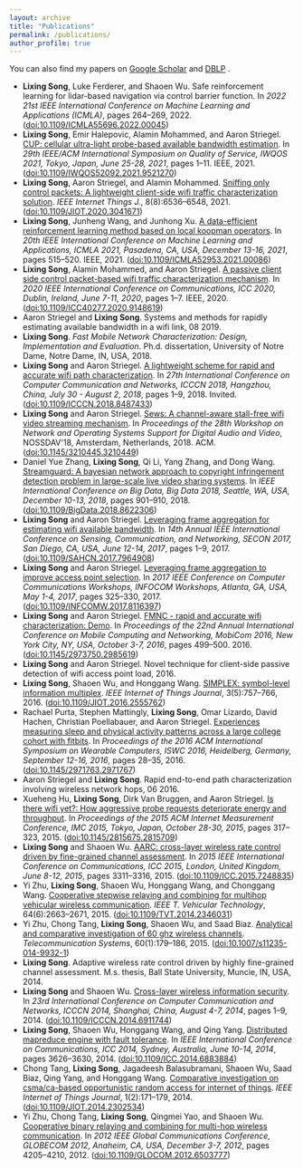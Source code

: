 ```yaml
---
layout: archive
title: "Publications"
permalink: /publications/
author_profile: true
---
```



  You can also find my papers on <u><a href="https://scholar.google.com/citations?user=feBkC8UAAAAJ&hl=en">Google Scholar</a></u> and <u><a href="http://dblp.uni-trier.de/pers/hd/s/Song:Lixing">DBLP</a></u> .

<ul class="bib2xhtml">

<!-- Authors: Lixing Song and Luke Ferderer and Shaoen Wu -->
<li><a name="icmla2022_ls"></a><strong>Lixing Song</strong>, Luke Ferderer,
  and Shaoen Wu.
Safe reinforcement learning for lidar-based navigation via control barrier
  function.
In <cite>2022 21st IEEE International Conference on Machine Learning and
  Applications (ICMLA)</cite>, pages 264&#x2013;269, 2022.
(<a href="http://dx.doi.org/10.1109/ICMLA55696.2022.00045">doi:10.1109/ICMLA55696.2022.00045</a>)</li>

<!-- Authors: Lixing Song and Emir Halepovic and Alamin Mohammed and Aaron
  Striegel -->
<li><a name="DBLP:conf/iwqos/SongHMS21"></a><strong>Lixing Song</strong>, Emir
  Halepovic, Alamin Mohammed, and Aaron
  Striegel.
<a href="https://doi.org/10.1109/IWQOS52092.2021.9521270">CUP: cellular
  ultra-light probe-based available bandwidth estimation</a>.
In <cite>29th IEEE/ACM International Symposium on Quality of Service, IWQOS
  2021, Tokyo, Japan, June 25-28, 2021</cite>, pages 1&#x2013;11. IEEE, 2021.
(<a href="http://dx.doi.org/10.1109/IWQOS52092.2021.9521270">doi:10.1109/IWQOS52092.2021.9521270</a>)</li>

<!-- Authors: Lixing Song and Aaron Striegel and Alamin Mohammed -->
<li><a name="DBLP:journals/iotj/SongSM21"></a><strong>Lixing Song</strong>, Aaron
  Striegel, and Alamin Mohammed.
<a href="https://doi.org/10.1109/JIOT.2020.3041671">Sniffing only control
  packets: A lightweight client-side wifi traffic characterization
  solution</a>.
<cite>IEEE Internet Things J.</cite>, 8(8):6536&#x2013;6548, 2021.
(<a href="http://dx.doi.org/10.1109/JIOT.2020.3041671">doi:10.1109/JIOT.2020.3041671</a>)</li>

<!-- Authors: Lixing Song and Junheng Wang and Junhong Xu -->
<li><a name="icmla_ls"></a><strong>Lixing Song</strong>, Junheng Wang,
  and Junhong Xu.
<a href="https://doi.org/10.1109/ICMLA52953.2021.00086">A data-efficient
  reinforcement learning method based on local koopman operators</a>.
In <cite>20th IEEE International Conference on Machine Learning and
  Applications, ICMLA 2021, Pasadena, CA, USA, December 13-16, 2021</cite>,
  pages 515&#x2013;520. IEEE, 2021.
(<a href="http://dx.doi.org/10.1109/ICMLA52953.2021.00086">doi:10.1109/ICMLA52953.2021.00086</a>)</li>

<!-- Authors: Lixing Song and Alamin Mohammed and Aaron Striegel -->
<li><a name="DBLP:conf/icc/SongMS20"></a><strong>Lixing Song</strong>, Alamin
  Mohammed, and Aaron Striegel.
<a href="https://doi.org/10.1109/ICC40277.2020.9148619">A passive client side
  control packet-based wifi traffic characterization mechanism</a>.
In <cite>2020 IEEE International Conference on Communications, ICC 2020,
  Dublin, Ireland, June 7-11, 2020</cite>, pages 1&#x2013;7. IEEE, 2020.
(<a href="http://dx.doi.org/10.1109/ICC40277.2020.9148619">doi:10.1109/ICC40277.2020.9148619</a>)</li>

<!-- Authors: Aaron Striegel and Lixing Song -->
<li><a name="striegel2019systems"></a>Aaron Striegel and <strong>Lixing
  Song</strong>.
Systems and methods for rapidly estimating available bandwidth in a wifi link,
  08 2019.</li>

<!-- Authors: Lixing Song -->
<li><a name="song_phd"></a><strong>Lixing
  Song</strong>.
<cite>Fast Mobile Network Characterization: Design, Implementation and
  Evaluation</cite>.
Ph.d. dissertation, University of Notre Dame, Notre Dame, IN, USA, 2018.</li>

<!-- Authors: Lixing Song and Aaron Striegel -->
<li><a name="DBLP:conf/icccn/SongS18"></a><strong>Lixing Song</strong> and Aaron
  Striegel.
<a href="https://doi.org/10.1109/ICCCN.2018.8487433">A lightweight scheme for
  rapid and accurate wifi path characterization</a>.
In <cite>27th International Conference on Computer Communication and Networks,
  ICCCN 2018, Hangzhou, China, July 30 - August 2, 2018</cite>, pages 1&#x2013;9,
  2018.
Invited.
(<a href="http://dx.doi.org/10.1109/ICCCN.2018.8487433">doi:10.1109/ICCCN.2018.8487433</a>)</li>

<!-- Authors: Lixing Song and Aaron Striegel -->
<li><a name="nossdav18"></a><strong>Lixing Song</strong> and Aaron
  Striegel.
<a href="https://doi.org/10.1145/3210445.3210449">Sews: A channel-aware
  stall-free wifi video streaming mechanism</a>.
In <cite>Proceedings of the 28th Workshop on Network and Operating Systems
  Support for Digital Audio and Video</cite>, NOSSDAV'18, Amsterdam,
  Netherlands, 2018. ACM.
(<a href="http://dx.doi.org/10.1145/3210445.3210449">doi:10.1145/3210445.3210449</a>)</li>

<!-- Authors: Daniel Yue Zhang and Lixing Song and Qi Li and Yang Zhang and
  Dong Wang -->
<li><a name="bigdata18"></a>Daniel&nbsp;Yue Zhang, <strong>Lixing
  Song</strong>, Qi&nbsp;Li, Yang Zhang, and
  Dong Wang.
<a href="https://doi.org/10.1109/BigData.2018.8622306">Streamguard: A
  bayesian network approach to copyright infringement detection problem in
  large-scale live video sharing systems</a>.
In <cite>IEEE International Conference on Big Data, Big Data 2018, Seattle,
  WA, USA, December 10-13, 2018</cite>, pages 901&#x2013;910, 2018.
(<a href="http://dx.doi.org/10.1109/BigData.2018.8622306">doi:10.1109/BigData.2018.8622306</a>)</li>

<!-- Authors: Lixing Song and Aaron Striegel -->
<li><a name="DBLP:conf/secon/SongS17"></a><strong>Lixing Song</strong> and Aaron
  Striegel.
<a href="https://doi.org/10.1109/SAHCN.2017.7964908">Leveraging frame
  aggregation for estimating wifi available bandwidth</a>.
In <cite>14th Annual IEEE International Conference on Sensing, Communication,
  and Networking, SECON 2017, San Diego, CA, USA, June 12-14, 2017</cite>,
  pages 1&#x2013;9, 2017.
(<a href="http://dx.doi.org/10.1109/SAHCN.2017.7964908">doi:10.1109/SAHCN.2017.7964908</a>)</li>

<!-- Authors: Lixing Song and Aaron Striegel -->
<li><a name="DBLP:conf/infocom/SongS17"></a><strong>Lixing Song</strong> and Aaron
  Striegel.
<a href="https://doi.org/10.1109/INFCOMW.2017.8116397">Leveraging frame
  aggregation to improve access point selection</a>.
In <cite>2017 IEEE Conference on Computer Communications Workshops, INFOCOM
  Workshops, Atlanta, GA, USA, May 1-4, 2017</cite>, pages 325&#x2013;330, 2017.
(<a href="http://dx.doi.org/10.1109/INFCOMW.2017.8116397">doi:10.1109/INFCOMW.2017.8116397</a>)</li>

<!-- Authors: Lixing Song and Aaron Striegel -->
<li><a name="DBLP:demo/mobicom/SongS16"></a><strong>Lixing Song</strong> and Aaron
  Striegel.
<a href="http://doi.acm.org/10.1145/2973750.2985619">FMNC - rapid and
  accurate wifi characterization: Demo</a>.
In <cite>Proceedings of the 22nd Annual International Conference on Mobile
  Computing and Networking, MobiCom 2016, New York City, NY, USA, October 3-7,
  2016</cite>, pages 499&#x2013;500. 2016.
(<a href="http://dx.doi.org/10.1145/2973750.2985619">doi:10.1145/2973750.2985619</a>)</li>

<!-- Authors: Lixing Song and Aaron Striegel -->
<li><a name="patent:active"></a><strong>Lixing Song</strong> and Aaron
  Striegel.
Novel technique for client-side passive detection of wifi access point load,
  2016.</li>

<!-- Authors: Lixing Song and Shaoen Wu and Honggang Wang -->
<li><a name="DBLP:journals/iotj/SongWW16"></a><strong>Lixing Song</strong>, Shaoen Wu, and
  Honggang Wang.
<a href="http://dx.doi.org/10.1109/JIOT.2016.2555762">SIMPLEX: symbol-level
  information multiplex</a>.
<cite>IEEE Internet of Things Journal</cite>, 3(5):757&#x2013;766, 2016.
(<a href="http://dx.doi.org/10.1109/JIOT.2016.2555762">doi:10.1109/JIOT.2016.2555762</a>)</li>

<!-- Authors: Rachael Purta and Stephen Mattingly and Lixing Song and Omar
  Lizardo and David Hachen and Christian Poellabauer and Aaron Striegel -->
<li><a name="DBLP:conf/iswc/PurtaMSLHPS16"></a>Rachael Purta, Stephen
  Mattingly, <strong>Lixing Song</strong>, Omar Lizardo,
  David Hachen, Christian Poellabauer, and
  Aaron Striegel.
<a href="http://doi.acm.org/10.1145/2971763.2971767">Experiences measuring
  sleep and physical activity patterns across a large college cohort with
  fitbits</a>.
In <cite>Proceedings of the 2016 ACM International Symposium on Wearable
  Computers, ISWC 2016, Heidelberg, Germany, September 12-16, 2016</cite>,
  pages 28&#x2013;35, 2016.
(<a href="http://dx.doi.org/10.1145/2971763.2971767">doi:10.1145/2971763.2971767</a>)</li>

<!-- Authors: Aaron Striegel and Lixing Song -->
<li><a name="patent:fmnc"></a>Aaron Striegel and <strong>Lixing
  Song</strong>.
Rapid end-to-end path characterization involving wireless network hops, 06
  2016.</li>

<!-- Authors: Xueheng Hu and Lixing Song and Dirk Van Bruggen and Aaron
  Striegel -->
<li><a name="DBLP:conf/imc/HuSBS15"></a>Xueheng Hu, <strong>Lixing Song</strong>,
  Dirk&nbsp;Van Bruggen, and Aaron Striegel.
<a href="http://doi.acm.org/10.1145/2815675.2815709">Is there wifi yet?: How
  aggressive probe requests deteriorate energy and throughput</a>.
In <cite>Proceedings of the 2015 ACM Internet Measurement Conference, IMC
  2015, Tokyo, Japan, October 28-30, 2015</cite>, pages 317&#x2013;323, 2015.
(<a href="http://dx.doi.org/10.1145/2815675.2815709">doi:10.1145/2815675.2815709</a>)</li>

<!-- Authors: Lixing Song and Shaoen Wu -->
<li><a name="DBLP:conf/icc/SongW15"></a><strong>Lixing Song</strong> and Shaoen Wu.
<a href="http://dx.doi.org/10.1109/ICC.2015.7248835">AARC: cross-layer
  wireless rate control driven by fine-grained channel assessment</a>.
In <cite>2015 IEEE International Conference on Communications, ICC 2015,
  London, United Kingdom, June 8-12, 2015</cite>, pages 3311&#x2013;3316, 2015.
(<a href="http://dx.doi.org/10.1109/ICC.2015.7248835">doi:10.1109/ICC.2015.7248835</a>)</li>

<!-- Authors: Yi Zhu and Lixing Song and Shaoen Wu and Honggang Wang and
  Chonggang Wang -->
<li><a name="DBLP:journals/tvt/ZhuSWWW15"></a>Yi&nbsp;Zhu, <strong>Lixing Song</strong>,
  Shaoen Wu, Honggang Wang, and
  Chonggang Wang.
<a href="http://dx.doi.org/10.1109/TVT.2014.2346031">Cooperative stepwise
  relaying and combining for multihop vehicular wireless communication</a>.
<cite>IEEE T. Vehicular Technology</cite>, 64(6):2663&#x2013;2671, 2015.
(<a href="http://dx.doi.org/10.1109/TVT.2014.2346031">doi:10.1109/TVT.2014.2346031</a>)</li>

<!-- Authors: Yi Zhu and Chong Tang and Lixing Song and Shaoen Wu and Saad Biaz
  -->
<li><a name="DBLP:journals/telsys/Zhu0SWB15"></a>Yi&nbsp;Zhu, Chong Tang,
  <strong>Lixing Song</strong>, Shaoen Wu, and
  Saad Biaz.
<a href="http://dx.doi.org/10.1007/s11235-014-9932-1">Analytical and
  comparative investigation of 60 ghz wireless channels</a>.
<cite>Telecommunication Systems</cite>, 60(1):179&#x2013;186, 2015.
(<a href="http://dx.doi.org/10.1007/s11235-014-9932-1">doi:10.1007/s11235-014-9932-1</a>)</li>

<!-- Authors: Lixing Song -->
<li><a name="song2014adaptive"></a><strong>Lixing Song</strong>.
Adaptive wireless rate control driven by highly fine-grained channel
  assessment.
M.s. thesis, Ball State University, Muncie, IN, USA, 2014.</li>

<!-- Authors: Lixing Song and Shaoen Wu -->
<li><a name="DBLP:conf/icccn/SongW14"></a><strong>Lixing Song</strong> and Shaoen Wu.
<a href="http://dx.doi.org/10.1109/ICCCN.2014.6911744">Cross-layer wireless
  information security</a>.
In <cite>23rd International Conference on Computer Communication and Networks,
  ICCCN 2014, Shanghai, China, August 4-7, 2014</cite>, pages 1&#x2013;9, 2014.
(<a href="http://dx.doi.org/10.1109/ICCCN.2014.6911744">doi:10.1109/ICCCN.2014.6911744</a>)</li>

<!-- Authors: Lixing Song and Shaoen Wu and Honggang Wang and Qing Yang -->
<li><a name="DBLP:conf/icc/SongWWY14"></a><strong>Lixing Song</strong>, Shaoen Wu,
  Honggang Wang, and Qing Yang.
<a href="http://dx.doi.org/10.1109/ICC.2014.6883884">Distributed mapreduce
  engine with fault tolerance</a>.
In <cite>IEEE International Conference on Communications, ICC 2014, Sydney,
  Australia, June 10-14, 2014</cite>, pages 3626&#x2013;3630, 2014.
(<a href="http://dx.doi.org/10.1109/ICC.2014.6883884">doi:10.1109/ICC.2014.6883884</a>)</li>

<!-- Authors: Chong Tang and Lixing Song and Jagadeesh Balasubramani and Shaoen
  Wu and Saad Biaz and Qing Yang and Honggang Wang -->
<li><a name="DBLP:journals/iotj/0001SBWBYW14"></a>Chong Tang, <strong>Lixing Song</strong>,
  Jagadeesh Balasubramani, Shaoen Wu,
  Saad Biaz, Qing Yang, and
  Honggang Wang.
<a href="http://dx.doi.org/10.1109/JIOT.2014.2302534">Comparative investigation
  on csma/ca-based opportunistic random access for internet of things</a>.
<cite>IEEE Internet of Things Journal</cite>, 1(2):171&#x2013;179, 2014.
(<a href="http://dx.doi.org/10.1109/JIOT.2014.2302534">doi:10.1109/JIOT.2014.2302534</a>)</li>

<!-- Authors: Yi Zhu and Chong Tang and Lixing Song and Qingmei Yao and Shaoen
  Wu -->
<li><a name="DBLP:conf/globecom/ZhuTSYW12"></a>Yi&nbsp;Zhu, Chong Tang,
  <strong>Lixing Song</strong>, Qingmei Yao, and
  Shaoen Wu.
<a href="http://dx.doi.org/10.1109/GLOCOM.2012.6503777">Cooperative binary
  relaying and combining for multi-hop wireless communication</a>.
In <cite>2012 IEEE Global Communications Conference, GLOBECOM 2012,
  Anaheim, CA, USA, December 3-7, 2012</cite>, pages 4205&#x2013;4210, 2012.
(<a href="http://dx.doi.org/10.1109/GLOCOM.2012.6503777">doi:10.1109/GLOCOM.2012.6503777</a>)</li>

</ul>


